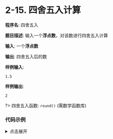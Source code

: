 # 2-15. 四舍五入计算

**程序名**: 四舍五入

**题目描述**: 输入一个**浮点数**，对该数进行四舍五入计算

**输入**: 一个**浮点数**

**输出**: 四舍五入后的数

**样例输入**:
```text
1.5
```

**样例输出**:
```text
2
```

?> 四舍五入函数: `round()` (需数学函数库)

### 代码示例

<details>
<summary>点击展开</summary>

```cpp
#include <cmath>
#include <iostream>
// #include <bits/stdc++.h>
using namespace std;

int main() {
    float f;
    cin >> f;
    cout << round(f);

    return 0;
}
```

```output
< 2.5
> 3
```

</details>